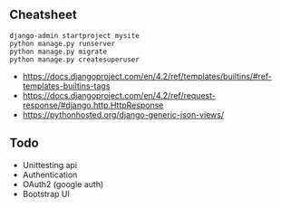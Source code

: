 ## Cheatsheet

```
django-admin startproject mysite
python manage.py runserver
python manage.py migrate
python manage.py createsuperuser
```

* https://docs.djangoproject.com/en/4.2/ref/templates/builtins/#ref-templates-builtins-tags
* https://docs.djangoproject.com/en/4.2/ref/request-response/#django.http.HttpResponse
* https://pythonhosted.org/django-generic-json-views/


## Todo

* Unittesting api
* Authentication
* OAuth2 (google auth)
* Bootstrap UI
